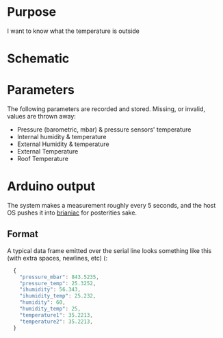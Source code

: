 # Purpose
I want to know what the temperature is outside

# Schematic


# Parameters
The following parameters are recorded and stored.  Missing, or invalid, values are thrown away:

  - Pressure (barometric, mbar) & pressure sensors' temperature
  - Internal humidity & temperature
  - External Humidity & temperature
  - External Temperature
  - Roof Temperature

# Arduino output

The system makes a measurement roughly every 5 seconds, and the host OS pushes it into [brianiac](http://github.com/npotts/brianiac) for posterities sake.

## Format

A typical data frame emitted over the serial line looks something like this (with extra spaces, newlines, etc) (:
```js
  {
    "pressure_mbar": 843.5235,
    "pressure_temp": 25.3252,
    "ihumidity": 56.343,
    "ihumidity_temp": 25.232,
    "humidity": 60,
    "humidity_temp": 25,
    "temperature1": 35.2213,
    "temperature2": 35.2213,
  }
```

